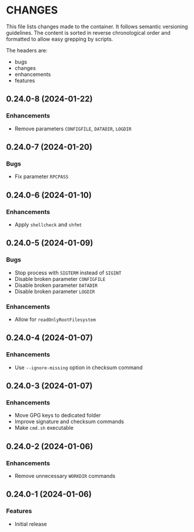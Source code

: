 # CHANGES

This file lists changes made to the container. It follows semantic versioning
guidelines. The content is sorted in reverse chronological order and formatted
to allow easy grepping by scripts.

The headers are:
- bugs
- changes
- enhancements
- features

## 0.24.0-8 (2024-01-22)

### Enhancements

- Remove parameters `CONFIGFILE`, `DATADIR`, `LOGDIR`

## 0.24.0-7 (2024-01-20)

### Bugs

- Fix parameter `RPCPASS`

## 0.24.0-6 (2024-01-10)

### Enhancements

- Apply `shellcheck` and `shfmt`

## 0.24.0-5 (2024-01-09)

### Bugs

- Stop process with `SIGTERM` instead of `SIGINT`
- Disable broken parameter `CONFIGFILE`
- Disable broken parameter `DATADIR`
- Disable broken parameter `LOGDIR`

### Enhancements

- Allow for `readOnlyRootFilesystem`

## 0.24.0-4 (2024-01-07)

### Enhancements

- Use `--ignore-missing` option in checksum command

## 0.24.0-3 (2024-01-07)

### Enhancements

- Move GPG keys to dedicated folder
- Improve signature and checksum commands
- Make `cmd.sh` executable

## 0.24.0-2 (2024-01-06)

### Enhancements

- Remove unnecessary `WORKDIR` commands

## 0.24.0-1 (2024-01-06)

### Features

- Initial release
